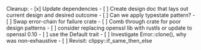 Cleanup:
    - [x] Update dependencies
    - [ ] Create design doc that lays out current design and desired outcome
    - [ ] Can we apply typestate pattern?
    - [ ] Swap error-chain for failure crate
    - [ ] Comb through crate for poor design patterns
    - [ ] consider replacing openssl lib with rustls or update to openssl 0.10
    - [ ] use the Default trait
    - [ ] Investigate Error::clone(), why was non-exhaustive
    - [ ] Revisit: clippy::if_same_then_else